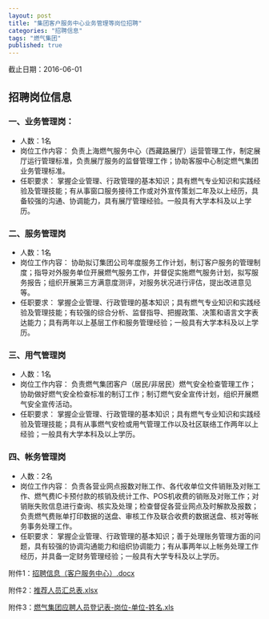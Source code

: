 ```yaml
---
layout: post
title: "集团客户服务中心业务管理等岗位招聘"
categories: "招聘信息"
tags: "燃气集团"
published: true
---
```


截止日期：2016-06-01


## 招聘岗位信息 ##

### 一、业务管理岗： 

* 人数：1名 
* 岗位工作内容： 
负责上海燃气服务中心（西藏路展厅）运营管理工作，制定展厅运行管理标准，负责展厅服务的监督管理工作；协助客服中心制定燃气集团业务管理标准。 
* 任职要求： 
掌握企业管理、行政管理的基本知识；具有燃气专业知识和实践经验及管理技能；有从事窗口服务接待工作或对外宣传策划二年及以上经历，具备较强的沟通、协调能力，具有展厅管理经验。一般具有大学本科及以上学历。

### 二、服务管理岗 

* 人数：1名 
* 岗位工作内容： 
协助拟订集团公司年度服务工作计划，制订客户服务的管理制度；指导对外服务单位开展燃气服务工作，并督促实施燃气服务计划，拟写服务报告；组织开展第三方满意度测评，对服务状况进行评估，提出改进意见等。 
* 任职要求： 
掌握企业管理、行政管理的基本知识；具有燃气专业知识和实践经验及管理技能；有较强的综合分析、监督指导、把握政策、决策和语言文字表达能力；具有两年以上基层工作和服务管理经验；一般具有大学本科及以上学历。

### 三、用气管理岗 

* 人数：1名 
* 岗位工作内容： 
负责燃气集团客户（居民/非居民）燃气安全检查管理工作；协助做好燃气安全检查标准的制订工作；制订燃气安全宣传计划，组织开展燃气安全宣传活动。 
* 任职要求： 
掌握企业管理、行政管理的基本知识；具有燃气专业知识和实践经验及管理技能；具有从事燃气安检或用气管理工作以及社区联络工作两年以上经验；一般具有大学本科及以上学历。

### 四、帐务管理岗 

* 人数：2名 
* 岗位工作内容： 
负责各营业网点报数对账工作、各代收单位文件销账及对账工作、燃气费IC卡预付款的核销及统计工作、POS机收费的销账及对账工作；对销账失败信息进行查询、核实及处理；检查督促各营业网点及时解款及报数；负责燃气费账单打印数据的送盘、审核工作及联合收费的数据送盘、核对等帐务事务处理工作。 
* 任职要求：
掌握企业管理、行政管理的基本知识；善于处理账务管理方面的问题，具有较强的协调沟通能力和组织协调能力；有从事两年以上帐务处理工作经历，并具备一定财务管理经验；一般具有大学专科及以上学历。  


附件1：[招聘信息（客户服务中心）.docx](/assets/attachments/附件1：招聘信息（客户服务中心）.docx)

附件2：[推荐人员汇总表.xlsx](/assets/attachments/附件2：推荐人员汇总表.xlsx)

附件3：[燃气集团应聘人员登记表-岗位-单位-姓名.xls](/assets/attachments/附件3：燃气集团应聘人员登记表-岗位-单位-姓名.xls)
